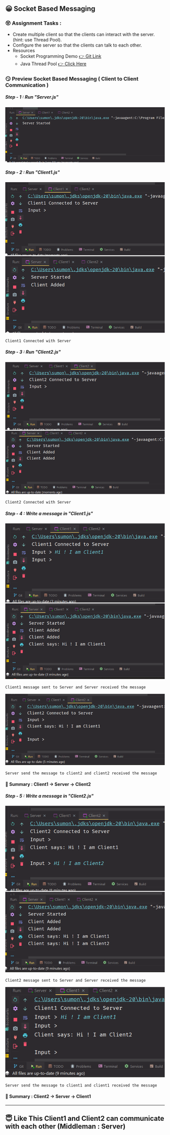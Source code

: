 
## 😀 Socket Based Messaging

### 😵 Assignment Tasks : 

- Create multiple client so that the clients can interact with the server. (hint: use Thread Pool).
- Configure the server so that the clients can talk to each other.
- Resources
  - Socket Programming Demo [👉 Git Link](https://github.com/CosmicBeing09/Socket-Programming-Demo/tree/main)
  - Java Thread Pool [👉 Click Here](https://github.com/CosmicBeing09/Socket-Programming-Demo/tree/main)

### 😏 Preview Socket Based Messaging ( Client to Client Communication )

##### Step - 1 : Run "Server.js"

![img_1.png](images/img_1.png)

##### Step - 2 : Run "Client1.js"

![img_2.png](images/img_2.png)
![img_3.png](images/img_3.png)

```code
Client1 Connected with Server
```

##### Step - 3 : Run "Client2.js"

![img_4.png](images/img_4.png)
![img_5.png](images/img_5.png)

```code
Client2 Connected with Server
```

##### Step - 4 : Write a message in "Client1.js"

![img_6.png](images/img_6.png)
![img_7.png](images/img_7.png)

```code
Client1 message sent to Server and Server received the message
```

![img_8.png](images/img_8.png)

```code
Server send the message to client2 and client2 received the message
```

#### 🛫 Summary : Client1 -> Server -> Client2

##### Step - 5 : Write a message in "Client2.js"

![img_9.png](images/img_9.png)
![img_10.png](images/img_10.png)

```code
Client2 message sent to Server and Server received the message
```

![img_11.png](images/img_11.png)

```code
Server send the message to client1 and client1 received the message
```

#### 🛫 Summary : Client2 -> Server -> Client1

<hr>

## 😇 Like This Client1 and Client2 can communicate with each other (Middleman : Server)

